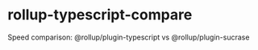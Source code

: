 # rollup-typescript-compare

Speed comparison: @rollup/plugin-typescript vs @rollup/plugin-sucrase

